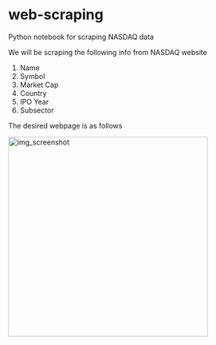 # web-scraping
Python notebook for scraping NASDAQ data

We will be scraping the following info from NASDAQ website
<ol>
  <li>Name</li>
  <li>Symbol</li>
  <li>Market Cap</li>
  <li>Country</li>
  <li>IPO Year</li>
  <li>Subsector</li>
</ol>

<p>The desired webpage is as follows</p>
<img src="https://cdn-images-1.medium.com/max/1000/1*HaYdEHnZTlT5FSMYh_c8UQ.jpeg" alt="img_screenshot" height="400"/>
